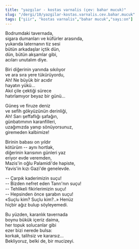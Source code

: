 ```yaml
---
title: "yazgılar - kostas varnalis (çev: bahar mucuk)"
slug: "/dergi/10/yazgilar-kostas.varnalis.cev.bahar.mucuk"
tags: ["şiir", "kostas varnalis","bahar mucuk","sayı:on"]
---
```


Bodrumdaki tavernada,  
sigara dumanları ve küfürler arasında,\
yukarıda laternanın tiz sesi\
bütün arkadaşlar içtik dün,\
dün, bütün akşamlar gibi,\
acıları unutalım diye.

Biri diğerinin yanında sıkılıyor\
ve ara sıra yere tükürüyordu,\
Ah! Ne büyük bir acıdır\
hayatın yükü...\
Akıl çile çektiği sürece\
hatırlamıyor beyaz bir günü...

Güneş ve firuze deniz\
ve sefih gökyüzünün derinliği,\
Ah! Sarı şeffaflığı şafağın,\
günbatımının karanfilleri,\
uzağımızda yanıp sönüyorsunuz,\
giremeden kalbimize!

Birinin babası on yıldır\
kötürüm -- aynı hortlak,\
diğerinin karısının günleri yaz\
eriyor evde veremden,\
Mazis'in oğlu Palamidi'de hapiste,\
Yavis'in kızı Gazi'de genelevde.

-- Çarpık kaderimizin suçu!\
-- Bizden nefret eden Tanrı'nın suçu!\
-- Tehlikeli fikirlerimizin suçu!\
-- Hepsinden önce şarabın suçu!\
«Suçlu kim? Suçlu kim?..» Henüz\
hiçbir ağız bulup söyleyemedi.

Bu yüzden, karanlık tavernada\
boynu bükük içeriz daima,\
her topuk solucanlar gibi\
ezer bizi nerede bulsa:\
korkak, talihsiz ve kararsız...\
Bekliyoruz, belki de, bir mucizeyi.
